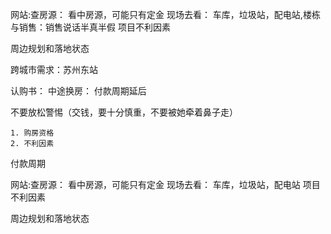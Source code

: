 网站:查房源：
看中房源，可能只有定金
现场去看： 车库，垃圾站，配电站,楼栋
与销售：销售说话半真半假
项目不利因素


周边规划和落地状态

跨城市需求：苏州东站

认购书：
中途换房：
付款周期延后

不要放松警惕（交钱，要十分慎重，不要被她牵着鼻子走）

	1. 购房资格
	2. 不利因素
付款周期

网站:查房源：
看中房源，可能只有定金
现场去看： 车库，垃圾站，配电站
项目不利因素


周边规划和落地状态